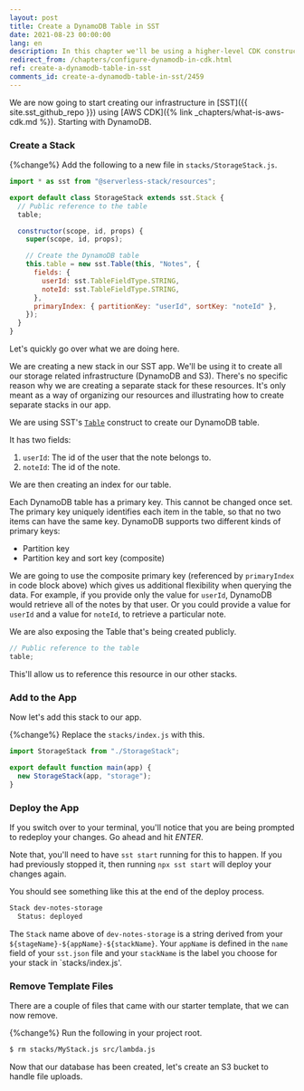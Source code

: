 ```yaml
---
layout: post
title: Create a DynamoDB Table in SST
date: 2021-08-23 00:00:00
lang: en
description: In this chapter we'll be using a higher-level CDK construct to configure a DynamoDB table in our SST app.
redirect_from: /chapters/configure-dynamodb-in-cdk.html
ref: create-a-dynamodb-table-in-sst
comments_id: create-a-dynamodb-table-in-sst/2459
---
```


We are now going to start creating our infrastructure in [SST]({{ site.sst_github_repo }}) using [AWS CDK]({% link _chapters/what-is-aws-cdk.md %}). Starting with DynamoDB.

### Create a Stack

{%change%} Add the following to a new file in `stacks/StorageStack.js`.

``` js
import * as sst from "@serverless-stack/resources";

export default class StorageStack extends sst.Stack {
  // Public reference to the table
  table;

  constructor(scope, id, props) {
    super(scope, id, props);

    // Create the DynamoDB table
    this.table = new sst.Table(this, "Notes", {
      fields: {
        userId: sst.TableFieldType.STRING,
        noteId: sst.TableFieldType.STRING,
      },
      primaryIndex: { partitionKey: "userId", sortKey: "noteId" },
    });
  }
}
```

Let's quickly go over what we are doing here.

We are creating a new stack in our SST app. We'll be using it to create all our storage related infrastructure (DynamoDB and S3). There's no specific reason why we are creating a separate stack for these resources. It's only meant as a way of organizing our resources and illustrating how to create separate stacks in our app.

We are using SST's [`Table`](https://docs.serverless-stack.com/constructs/Table) construct to create our DynamoDB table.

It has two fields:
1. `userId`: The id of the user that the note belongs to.
2. `noteId`: The id of the note.

We are then creating an index for our table.

Each DynamoDB table has a primary key. This cannot be changed once set. The primary key uniquely identifies each item in the table, so that no two items can have the same key. DynamoDB supports two different kinds of primary keys:

* Partition key
* Partition key and sort key (composite)

We are going to use the composite primary key (referenced by `primaryIndex` in code block above) which gives us additional flexibility when querying the data. For example, if you provide only the value for `userId`, DynamoDB would retrieve all of the notes by that user. Or you could provide a value for `userId` and a value for `noteId`, to retrieve a particular note.

We are also exposing the Table that's being created publicly.

``` js
// Public reference to the table
table;
```

This'll allow us to reference this resource in our other stacks.

### Add to the App

Now let's add this stack to our app.

{%change%} Replace the `stacks/index.js` with this.

``` js
import StorageStack from "./StorageStack";

export default function main(app) {
  new StorageStack(app, "storage");
}
```

### Deploy the App

If you switch over to your terminal, you'll notice that you are being prompted to redeploy your changes. Go ahead and hit _ENTER_.

Note that, you'll need to have `sst start` running for this to happen. If you had previously stopped it, then running `npx sst start` will deploy your changes again.

You should see something like this at the end of the deploy process.

``` bash
Stack dev-notes-storage
  Status: deployed
```

The `Stack` name above of `dev-notes-storage` is a string derived from your `${stageName}-${appName}-${stackName}`. Your `appName` is defined in the `name` field of your `sst.json` file and your `stackName` is the label you choose for your stack in `stacks/index.js'.

### Remove Template Files

There are a couple of files that came with our starter template, that we can now remove.

{%change%} Run the following in your project root.

``` bash
$ rm stacks/MyStack.js src/lambda.js
```

Now that our database has been created, let's create an S3 bucket to handle file uploads.
